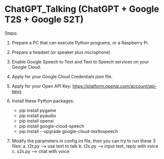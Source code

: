 # ChatGPT_Talking (ChatGPT + Google T2S + Google S2T)

Steps:
1. Prepare a PC that can execute Python programs, or a Raspberry Pi.
2. Prepare a headset (or speaker plus microphone)
3. Enable Google Speech to Text and Text to Speech services on your Google Cloud.
4. Apply for your Google Cloud Credentials json file.
5. Apply for your Open API Key: https://platform.openai.com/account/api-keys
6. Install these Python packages:
    - pip install pygame
    - pip install pyaudio
    - pip install openai
    - pip install google-cloud-speech
    - pip install --upgrade google-cloud-texttospeech

7. Modify the parameters in config.ini file, then you can try to run these 3 files:
  a. t2t.py --> use text to talk
  b. t2s.py --> input text, reply with voice
  c. s2s.py --> chat with voice

